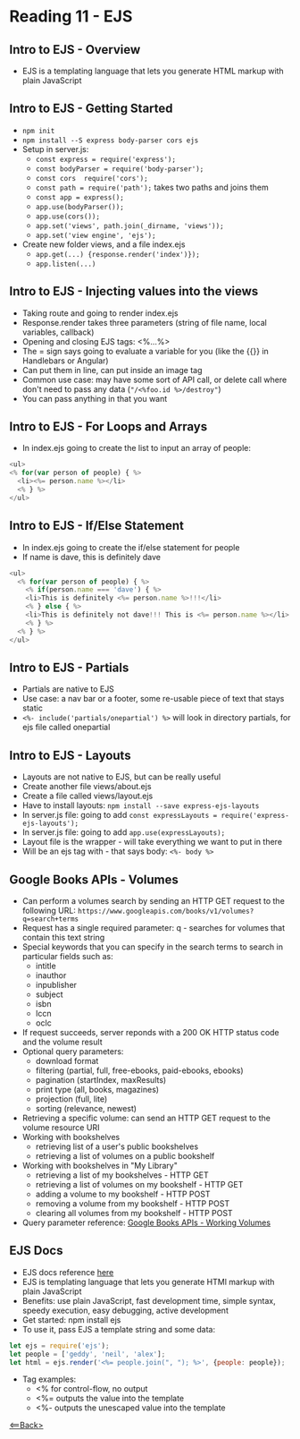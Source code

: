 # Reading 11 - EJS

## Intro to EJS - Overview
- EJS is a templating language that lets you generate HTML markup with plain JavaScript

## Intro to EJS - Getting Started
- ```npm init```
- ```npm install --S express body-parser cors ejs```
- Setup in server.js:
  - ```const express = require('express');```
  - ```const bodyParser = require('body-parser');```
  - ```const cors  require('cors');```
  - ```const path = require('path');``` takes two paths and joins them
  - ```const app = express();```
  - ```app.use(bodyParser());```
  - ```app.use(cors());```
  - ```app.set('views', path.join(_dirname, 'views'));```
  - ```app.set('view engine', 'ejs');```
- Create new folder views, and a file index.ejs
  - ```app.get(...) {response.render('index')});```
  - ```app.listen(...)```

## Intro to EJS - Injecting values into the views
- Taking route and going to render index.ejs
- Response.render takes three parameters (string of file name, local variables, callback)
- Opening and closing EJS tags: <%...%>
- The = sign says going to evaluate a variable for you (like the {{}} in Handlebars or Angular)
- Can put them in line, can put inside an image tag
- Common use case: may have some sort of API call, or delete call where don't need to pass any data (```"/<%foo.id %>/destroy"```)
- You can pass anything in that you want

## Intro to EJS - For Loops and Arrays
- In index.ejs going to create the list to input an array of people:

``` JavaScript
<ul>
<% for(var person of people) { %>
  <li><%= person.name %></li>
  <% } %>
</ul>
```

## Intro to EJS - If/Else Statement
- In index.ejs going to create the if/else statement for people
- If name is dave, this is definitely dave
``` JavaScript
<ul>
  <% for(var person of people) { %>
    <% if(person.name === 'dave') { %>
    <li>This is definitely <%= person.name %>!!!</li>
    <% } else { %>
    <li>This is definitely not dave!!! This is <%= person.name %></li>
    <% } %>
  <% } %>
</ul>
```

## Intro to EJS - Partials
- Partials are native to EJS
- Use case: a nav bar or a footer, some re-usable piece of text that stays static
- ```<%- include('partials/onepartial') %>``` will look in directory partials, for ejs file called onepartial

## Intro to EJS - Layouts
- Layouts are not native to EJS, but can be really useful
- Create another file views/about.ejs
- Create a file called views/layout.ejs
- Have to install layouts: ```npm install --save express-ejs-layouts```
- In server.js file: going to add ```const expressLayouts = require('express-ejs-layouts');```
- In server.js file: going to add ```app.use(expressLayouts);```
- Layout file is the wrapper - will take everything we want to put in there
- Will be an ejs tag with - that says body: ```<%- body %>```

## Google Books APIs - Volumes
- Can perform a volumes search by sending an HTTP GET request to the following URL: ```https://www.googleapis.com/books/v1/volumes?q=search+terms```
- Request has a single required parameter: q - searches for volumes that contain this text string
- Special keywords that you can specify in the search terms to search in particular fields such as:
  - intitle
  - inauthor
  - inpublisher
  - subject
  - isbn
  - lccn
  - oclc
- If request succeeds, server reponds with a 200 OK HTTP status code and the volume result
- Optional query parameters:
  - download format
  - filtering (partial, full, free-ebooks, paid-ebooks, ebooks)
  - pagination (startIndex, maxResults)
  - print type (all, books, magazines)
  - projection (full, lite)
  - sorting (relevance, newest)
- Retrieving a specific volume: can send an HTTP GET request to the volume resource URI
- Working with bookshelves
  - retrieving list of a user's public bookshelves
  - retrieving a list of volumes on a public bookshelf
- Working with bookshelves in "My Library"
  - retrieving a list of my bookshelves - HTTP GET
  - retrieving a list of volumes on my bookshelf - HTTP GET
  - adding a volume to my bookshelf - HTTP POST
  - removing a volume from my bookshelf - HTTP POST
  - clearing all volumes from my bookshelf - HTTP POST
- Query parameter reference: [Google Books APIs - Working Volumes](https://developers.google.com/books/docs/v1/using#WorkingVolumes)

## EJS Docs
- EJS docs reference [here](https://ejs.co/)
- EJS is templating language that lets you generate HTMl markup with plain JavaScript
- Benefits: use plain JavaScript, fast development time, simple syntax, speedy execution, easy debugging, active development
- Get started: npm install ejs
- To use it, pass EJS a template string and some data:

```JavaScript
let ejs = require('ejs');
let people = ['geddy', 'neil', 'alex'];
let html = ejs.render('<%= people.join(", "); %>', {people: people});
```

- Tag examples:
  - <% for control-flow, no output
  - <%= outputs the value into the template
  - <%- outputs the unescaped value into the template

[<==Back>](README.md)